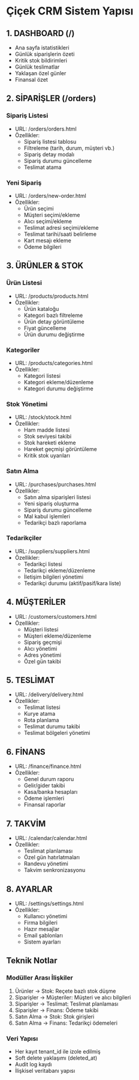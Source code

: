 # Çiçek CRM Sistem Yapısı

## 1. DASHBOARD (/)
- Ana sayfa istatistikleri
- Günlük siparişlerin özeti
- Kritik stok bildirimleri
- Günlük teslimatlar
- Yaklaşan özel günler
- Finansal özet

## 2. SİPARİŞLER (/orders)

### Sipariş Listesi
- URL: /orders/orders.html
- Özellikler:
  * Sipariş listesi tablosu
  * Filtreleme (tarih, durum, müşteri vb.)
  * Sipariş detay modalı
  * Sipariş durumu güncelleme
  * Teslimat atama

### Yeni Sipariş
- URL: /orders/new-order.html
- Özellikler:
  * Ürün seçimi
  * Müşteri seçimi/ekleme
  * Alıcı seçimi/ekleme
  * Teslimat adresi seçimi/ekleme
  * Teslimat tarihi/saati belirleme
  * Kart mesajı ekleme
  * Ödeme bilgileri

## 3. ÜRÜNLER & STOK

### Ürün Listesi
- URL: /products/products.html
- Özellikler:
  * Ürün kataloğu
  * Kategori bazlı filtreleme
  * Ürün detay görüntüleme
  * Fiyat güncelleme
  * Ürün durumu değiştirme

### Kategoriler
- URL: /products/categories.html
- Özellikler:
  * Kategori listesi
  * Kategori ekleme/düzenleme
  * Kategori durumu değiştirme

### Stok Yönetimi
- URL: /stock/stock.html
- Özellikler:
  * Ham madde listesi
  * Stok seviyesi takibi
  * Stok hareketi ekleme
  * Hareket geçmişi görüntüleme
  * Kritik stok uyarıları

### Satın Alma
- URL: /purchases/purchases.html
- Özellikler:
  * Satın alma siparişleri listesi
  * Yeni sipariş oluşturma
  * Sipariş durumu güncelleme
  * Mal kabul işlemleri
  * Tedarikçi bazlı raporlama

### Tedarikçiler
- URL: /suppliers/suppliers.html
- Özellikler:
  * Tedarikçi listesi
  * Tedarikçi ekleme/düzenleme
  * İletişim bilgileri yönetimi
  * Tedarikçi durumu (aktif/pasif/kara liste)

## 4. MÜŞTERİLER
- URL: /customers/customers.html
- Özellikler:
  * Müşteri listesi
  * Müşteri ekleme/düzenleme
  * Sipariş geçmişi
  * Alıcı yönetimi
  * Adres yönetimi
  * Özel gün takibi

## 5. TESLİMAT
- URL: /delivery/delivery.html
- Özellikler:
  * Teslimat listesi
  * Kurye atama
  * Rota planlama
  * Teslimat durumu takibi
  * Teslimat bölgeleri yönetimi

## 6. FİNANS
- URL: /finance/finance.html
- Özellikler:
  * Genel durum raporu
  * Gelir/gider takibi
  * Kasa/banka hesapları
  * Ödeme işlemleri
  * Finansal raporlar

## 7. TAKVİM
- URL: /calendar/calendar.html
- Özellikler:
  * Teslimat planlaması
  * Özel gün hatırlatmaları
  * Randevu yönetimi
  * Takvim senkronizasyonu

## 8. AYARLAR
- URL: /settings/settings.html
- Özellikler:
  * Kullanıcı yönetimi
  * Firma bilgileri
  * Hazır mesajlar
  * Email şablonları
  * Sistem ayarları

## Teknik Notlar

### Modüller Arası İlişkiler
1. Ürünler -> Stok: Reçete bazlı stok düşme
2. Siparişler -> Müşteriler: Müşteri ve alıcı bilgileri
3. Siparişler -> Teslimat: Teslimat planlaması
4. Siparişler -> Finans: Ödeme takibi
5. Satın Alma -> Stok: Stok girişleri
6. Satın Alma -> Finans: Tedarikçi ödemeleri

### Veri Yapısı
- Her kayıt tenant_id ile izole edilmiş
- Soft delete yaklaşımı (deleted_at)
- Audit log kaydı
- İlişkisel veritabanı yapısı
